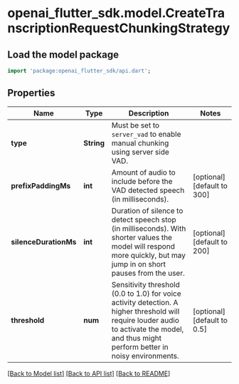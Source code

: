 # openai_flutter_sdk.model.CreateTranscriptionRequestChunkingStrategy

## Load the model package
```dart
import 'package:openai_flutter_sdk/api.dart';
```

## Properties
Name | Type | Description | Notes
------------ | ------------- | ------------- | -------------
**type** | **String** | Must be set to `server_vad` to enable manual chunking using server side VAD. | 
**prefixPaddingMs** | **int** | Amount of audio to include before the VAD detected speech (in  milliseconds).  | [optional] [default to 300]
**silenceDurationMs** | **int** | Duration of silence to detect speech stop (in milliseconds). With shorter values the model will respond more quickly,  but may jump in on short pauses from the user.  | [optional] [default to 200]
**threshold** | **num** | Sensitivity threshold (0.0 to 1.0) for voice activity detection. A  higher threshold will require louder audio to activate the model, and  thus might perform better in noisy environments.  | [optional] [default to 0.5]

[[Back to Model list]](../README.md#documentation-for-models) [[Back to API list]](../README.md#documentation-for-api-endpoints) [[Back to README]](../README.md)


